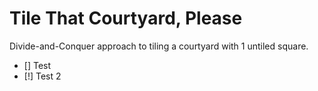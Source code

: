 # Tile That Courtyard, Please
Divide-and-Conquer approach to tiling a courtyard with 1 untiled square.
- [] Test
- [!] Test 2
